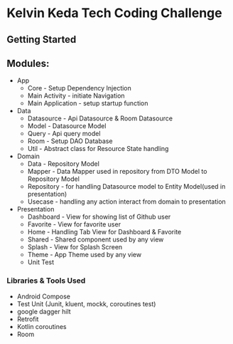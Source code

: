 # Kelvin Keda Tech Coding Challenge

## Getting Started

## Modules:

* App
  * Core - Setup Dependency Injection
  * Main Activity - initiate Navigation
  * Main Application - setup startup function
* Data
  * Datasource - Api Datasource & Room Datasource
  * Model - Datasource Model
  * Query - Api query model
  * Room - Setup DAO Database
  * Util - Abstract class for Resource State handling
* Domain
  * Data - Repository Model
  * Mapper - Data Mapper used in repository from DTO Model to Repository Model
  * Repository - for handling Datasource model to Entity Model(used in presentation)
  * Usecase - handling any action interact from domain to presentation 
* Presentation
  * Dashboard - View for showing list of Github user
  * Favorite - View for favorite user
  * Home - Handling Tab View for Dashboard & Favorite
  * Shared - Shared component used by any view
  * Splash - View for Splash Screen
  * Theme - App Theme used by any view
  * Unit Test

### Libraries & Tools Used

* Android Compose
* Test Unit (Junit, kluent, mockk, coroutines test)
* google dagger hilt
* Retrofit
* Kotlin coroutines
* Room
